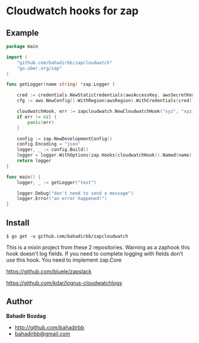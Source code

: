 # Cloudwatch hooks for zap

## Example

``` go
package main

import (
	"github.com/bahadirbb/zapcloudwatch"
	"go.uber.org/zap"
)

func getLogger(name string) *zap.Logger {

	cred := credentials.NewStaticCredentials(awsAccessKey, awsSecretKey, "")
	cfg := aws.NewConfig().WithRegion(awsRegion).WithCredentials(cred)

	cloudwatchHook, err := zapcloudwatch.NewCloudwatchHook("xyz", "xyz1", false, cfg, zapcore.InfoLevel).GetHook()
	if err != nil {
		panic(err)
	}

	config := zap.NewDevelopmentConfig()
	config.Encoding = "json"
	logger, _ := config.Build()
	logger = logger.WithOptions(zap.Hooks(cloudwatchHook)).Named(name)
	return logger
}

func main() {
	logger, _ := getLogger("test")

	logger.Debug("don't need to send a message")
	logger.Error("an error happened!")
}
```

## Install

```
$ go get -u github.com/bahadirbb/zapcloudwatch
```

This is a mixin project from these 2 repositories. 
Warning as a zaphook this hook doesn't log fields. If you need to complete logging with fields don't use this hook. You need to implement zap.Core


https://github.com/bluele/zapslack

https://github.com/kdar/logrus-cloudwatchlogs

## Author

**Bahadir Bozdag**

* <http://github.com/bahadirbb>
* <bahadirbb@gmail.com>
